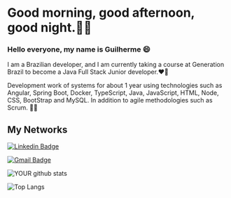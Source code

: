 # Good morning, good afternoon, good night.👋😃

### Hello everyone, my name is Guilherme 😄 

I am a Brazilian developer, and I am currently taking a course at Generation Brazil to become a Java Full Stack Junior developer.❤️🤩

Development work of systems for about 1 year using technologies such as Angular, Spring Boot, Docker, TypeScript, Java, JavaScript, HTML, Node, CSS, BootStrap and MySQL. In addition to agile methodologies such as Scrum. 👨‍💻 

## My Networks
[![Linkedin Badge](https://img.shields.io/badge/-Guilherme%20Marcionilo-6633cc?style=flat-square&logo=Linkedin&logoColor=white&link=https://www.linkedin.com/in/diego-schell-fernandes/)](https://www.linkedin.com/in/guilherme-marcionilo/) 

[![Gmail Badge](https://img.shields.io/badge/-guilhermemarcionilo@gmail.com-6633cc?style=flat-square&logo=Gmail&logoColor=white&link=mailto:guilherme.schell.guilhermemarcionilo@gmail.com)](mailto:guilhermemarcionilo@gmail.com)


![YOUR github stats](https://github-readme-stats.vercel.app/api?username=Guilherme-Marcionilo&show_icons=true&theme=vue)


![Top Langs](https://github-readme-stats.vercel.app/api/top-langs/?username=Guilherme-Marcionilo&show_icons=true&theme=vue)

